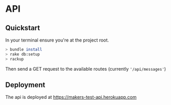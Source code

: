 # API

## Quickstart

In your terminal ensure you're at the project root.

```sh
> bundle install
> rake db:setup
> rackup
```

Then send a GET request to the available routes (currently `'/api/messages'`)

## Deployment

The api is deployed at https://makers-test-api.herokuapp.com
